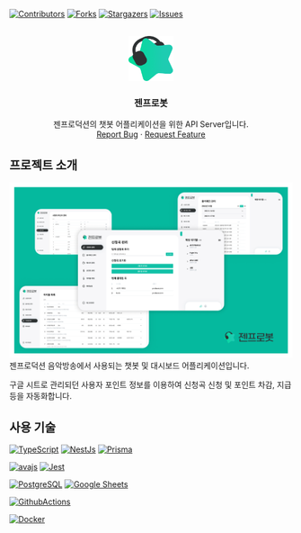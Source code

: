 <a name="readme-top"></a>


[![Contributors][contributors-shield]][contributors-url]
[![Forks][forks-shield]][forks-url]
[![Stargazers][stars-shield]][stars-url]
[![Issues][issues-shield]][issues-url]

<br />
<div align="center">
  <a href="https://github.com/zennvote/zennbot-server-2">
    <img src="images/logo.png" alt="Logo" width="80" height="80">
  </a>

<h3 align="center">젠프로봇</h3>

  <p align="center">
    젠프로덕션의 챗봇 어플리케이션을 위한 API Server입니다.
    <br />
    <a href="https://github.com/zennvote/zennbot-server-2/issues">Report Bug</a>
    ·
    <a href="https://github.com/zennvote/zennbot-server-2/issues">Request Feature</a>
  </p>
</div>


## 프로젝트 소개

[![Zennbot Screen Shot][product-screenshot]](https://zennbot.net/)
젠프로덕션 음악방송에서 사용되는 챗봇 및 대시보드 어플리케이션입니다. 

구글 시트로 관리되던 사용자 포인트 정보를 이용하여 신청곡 신청 및 포인트 차감, 지급 등을 자동화합니다.



## 사용 기술

[![TypeScript][TypeScript]][TypeScript-url] [![NestJs][NestJs]][NestJs-url] [![Prisma][Prisma]][Prisma-url]

[![avajs][avajs]][avajs-url] [![Jest][Jest]][Jest-url]

[![PostgreSQL][PostgreSQL]][PostgreSQL-url] [![Google Sheets][Google Sheets]][Google Sheets-url]

[![GithubActions][GithubActions]][GithubActions-url]

[![Docker][Docker]][Docker-url]



<!-- MARKDOWN LINKS & IMAGES -->
<!-- https://www.markdownguide.org/basic-syntax/#reference-style-links -->
[contributors-shield]: https://img.shields.io/github/contributors/zennvote/zennbot-server-2.svg?style=for-the-badge
[contributors-url]: https://github.com/zennvote/zennbot-server-2/graphs/contributors
[forks-shield]: https://img.shields.io/github/forks/zennvote/zennbot-server-2.svg?style=for-the-badge
[forks-url]: https://github.com/zennvote/zennbot-server-2/network/members
[stars-shield]: https://img.shields.io/github/stars/zennvote/zennbot-server-2.svg?style=for-the-badge
[stars-url]: https://github.com/zennvote/zennbot-server-2/stargazers
[issues-shield]: https://img.shields.io/github/issues/zennvote/zennbot-server-2.svg?style=for-the-badge
[issues-url]: https://github.com/zennvote/zennbot-server-2/issues

[product-screenshot]: images/screenshot-zennbot.png

[TypeScript]: https://img.shields.io/badge/TypeScript-3178C6?style=for-the-badge&logo=TypeScript&logoColor=white
[TypeScript-url]: https://nestjs.com/
[NestJs]: https://img.shields.io/badge/NestJs-000000?style=for-the-badge&logo=NestJS&logoColor=E0234E
[NestJs-url]: https://nestjs.com/
[Prisma]: https://img.shields.io/badge/Prisma-2D3748?style=for-the-badge&logo=Prisma&logoColor=white
[Prisma-url]: https://nestjs.com/
[PostgreSQL]: https://img.shields.io/badge/PostgreSQL-4169E1?style=for-the-badge&logo=PostgreSQL&logoColor=white
[PostgreSQL-url]: https://nestjs.com/
[Google Sheets]: https://img.shields.io/badge/Google%20Sheets-34A853?style=for-the-badge&logo=Google%20Sheets&logoColor=white
[Google Sheets-url]: https://nestjs.com/
[GithubActions]: https://img.shields.io/badge/Github%20Actions-181717?style=for-the-badge&logo=Github%20Actions&logoColor=2088FF
[GithubActions-url]: https://nestjs.com/
[avajs]: https://img.shields.io/badge/avajs-4B4B77?style=for-the-badge&logo=avajs&logoColor=white
[avajs-url]: https://nestjs.com/
[Jest]: https://img.shields.io/badge/Jest-C21325?style=for-the-badge&logo=Jest&logoColor=white
[Jest-url]: https://nestjs.com/
[Docker]: https://img.shields.io/badge/Docker-2496ED?style=for-the-badge&logo=Docker&logoColor=white
[Docker-url]: https://nestjs.com/